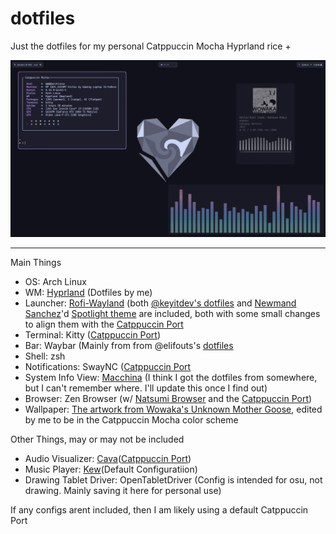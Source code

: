 # dotfiles
Just the dotfiles for my personal Catppuccin Mocha Hyprland rice + 

![An image of the complete rice. At the top of the screen, there are 3 separate panels. Just below the leftmost one is a window of a terminal emulator showcasing hardware specs. Towards the right of the screen is a small music player playing Rollin' Girl by Wowaka from the album Unhappy Refrain, also containing a monochrome audio visualizer. Just below that is another, longer audio visualizer, this one being a pastel rainbow. Behind all of this is a wallpaper showing a geometric heart on a dark background.](https://github.com/Apollo982/dotfiles/blob/main/assets/Rice.png)

---
Main Things
* OS: Arch Linux
* WM: [Hyprland](https://hypr.land/) (Dotfiles by me)
* Launcher: [Rofi-Wayland](https://github.com/A417ya/rofi-wayland) (both [@keyitdev's dotfiles](https://www.github.com/keyitdev/dotfiles) and [Newmand Sanchez](https://github.com/newmanls)'d [Spotlight theme](https://github.com/newmanls/rofi-themes-collection/blob/master/themes/spotlight.rasi) are included, both with some small changes to align them with the [Catppuccin Port](https://github.com/catppuccin/rofi)
* Terminal: Kitty ([Catppuccin Port](https://github.com/catppuccin/kitty))
* Bar: Waybar (Mainly from from @elifouts's [dotfiles](https://github.com/elifouts/Dotfiles) 
* Shell: zsh
* Notifications: SwayNC ([Catppuccin Port](https://github.com/catppuccin/swaync)
* System Info View: [Macchina](https://github.com/Macchina-CLI/macchina) (I think I got the dotfiles from somewhere, but I can't remember where. I'll update this once I find out)
* Browser: Zen Browser (w/ [Natsumi Browser](https://github.com/greeeen-dev/natsumi-browser) and the [Catppuccin Port](https://github.com/catppuccin/zen-browser))
* Wallpaper: [The artwork from Wowaka's Unknown Mother Goose](https://www.pixiv.net/en/artworks/64598919), edited by me to be in the Catppuccin Mocha color scheme

Other Things, may or may not be included
* Audio Visualizer: [Cava](https://github.com/karlstav/cava)([Catppuccin Port](https://github.com/catppuccin/cava))
* Music Player: [Kew](https://github.com/ravachol/kew)(Default Configuratiion)
* Drawing Tablet Driver: OpenTabletDriver (Config is intended for osu, not drawing. Mainly saving it here for personal use)

If any configs arent included, then I am likely using a default Catppuccin Port
